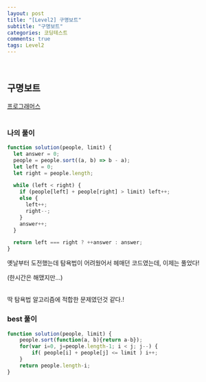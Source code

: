```yaml
---
layout: post
title: "[Level2] 구명보트"
subtitle: "구명보트"
categories: 코딩테스트
comments: true
tags: Level2
---
```


<br>

## 구명보트

[프로그래머스](https://programmers.co.kr/learn/courses/30/lessons/42885) <br><br>

### 나의 풀이

```js
function solution(people, limit) {
  let answer = 0;
  people = people.sort((a, b) => b - a);
  let left = 0;
  let right = people.length;

  while (left < right) {
    if (people[left] + people[right] > limit) left++;
    else {
      left++;
      right--;
    }
    answer++;
  }

  return left === right ? ++answer : answer;
}
```

  옛날부터 도전했는데 탐욕법이 어려웠어서 헤매던 코드였는데, 이제는 풀었다!<br>
  
  (한시간은 해맸지만...)<br>
  <br>
  
  딱 탐욕법 알고리즘에 적합한 문제였던것 같다.!<br>

### best 풀이

```js
function solution(people, limit) {
    people.sort(function(a, b){return a-b});
    for(var i=0, j=people.length-1; i < j; j--) {
        if( people[i] + people[j] <= limit ) i++;
    }    
    return people.length-i;
}
```


<br><br>
